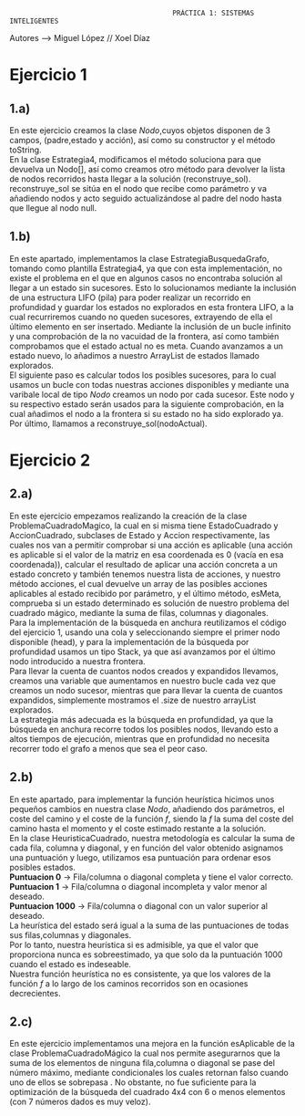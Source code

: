                                             PRÁCTICA 1: SISTEMAS INTELIGENTES
Autores --> Miguel López // Xoel Díaz

# Ejercicio 1
## 1.a)
En este ejercicio creamos la clase *Nodo*,cuyos objetos disponen de 3 campos, (padre,estado y acción), así como su constructor y
el método toString.<br/>
En la clase Estrategia4, modificamos el método soluciona para que devuelva un Nodo[], así como creamos otro método para devolver la lista de nodos recorridos hasta llegar a la solución (reconstruye_sol).<br/>
reconstruye_sol se sitúa en el nodo que recibe como parámetro y va añadiendo nodos y acto seguido actualizándose al padre del nodo hasta que llegue al nodo null.
## 1.b)
En este apartado, implementamos la clase EstrategiaBusquedaGrafo, tomando como plantilla Estrategia4, ya que con esta implementación, no existe el problema en el que en algunos casos no encontraba solución al llegar a un estado sin sucesores. Esto lo solucionamos mediante la inclusión de una estructura LIFO (pila)
para poder realizar un recorrido en profundidad y guardar los estados no explorados en esta frontera LIFO, a la cual recurriremos cuando no queden sucesores, extrayendo de ella el último elemento en ser insertado. Mediante la inclusión de un bucle infinito y una comprobación de la no vacuidad de la frontera, así como también comprobamos que el estado actual no es meta. Cuando avanzamos a un estado nuevo, lo añadimos a nuestro ArrayList de estados llamado explorados.<br/> El siguiente paso es calcular todos los posibles sucesores, para lo cual usamos un bucle con todas nuestras acciones disponibles y mediante una varibale local de tipo *Nodo* creamos un nodo por cada sucesor. Este nodo y su respectivo estado serán usados para la siguiente comprobación, en la cual añadimos el nodo a la frontera si su estado no ha sido explorado ya.<br/> Por último, llamamos a reconstruye_sol(nodoActual).<br/>

# Ejercicio 2
## 2.a)
En este ejercicio empezamos realizando la creación de la clase ProblemaCuadradoMagico, la cual en si misma tiene EstadoCuadrado y AccionCuadrado, subclases de Estado y Accion respectivamente, las cuales nos van a permitir comprobar si una acción es aplicable (una acción es aplicable si el valor de la matriz en esa coordenada es 0 (vacía en esa coordenada)), calcular el resultado de aplicar una acción concreta a un estado concreto y también tenemos nuestra lista de acciones, y nuestro método acciones, el cual devuelve un array de las posibles acciones aplicables al estado recibido por parámetro, y el último método, esMeta, comprueba si un estado determinado es solución de nuestro problema del cuadrado mágico, mediante la suma de filas, columnas y diagonales.<br/>
Para la implementación de la búsqueda en anchura reutilizamos el código del ejercicio 1, usando una cola y seleccionando siempre el primer nodo disponible (head), y para la implementación de la búsqueda por profundidad usamos un tipo Stack, ya que así avanzamos por el último nodo introducido a nuestra frontera.<br/>
Para llevar la cuenta de cuantos nodos creados y expandidos llevamos, creamos una variable que aumentamos en nuestro bucle cada vez que creamos un nodo sucesor, mientras que para llevar la cuenta de cuantos expandidos, simplemente mostramos el .size de nuestro arrayList explorados.<br/>
La estrategia más adecuada es la búsqueda en profundidad, ya que la búsqueda en anchura recorre todos los posibles nodos, llevando esto a altos tiempos de ejecución, mientras que en profundidad no necesita recorrer todo el grafo a menos que sea el peor caso.<br/>
## 2.b)
En este apartado, para implementar la función heurística hicimos unos pequeños cambios en nuestra clase *Nodo*, añadiendo dos parámetros, el coste del camino y el coste de la función *f*, siendo la *f* la suma del coste del camino hasta el momento y el coste estimado restante a la solución.<br/>
En la clase HeuristicaCuadrado, nuestra metodología es calcular la suma de cada fila, columna y diagonal, y en función del valor obtenido asignamos una puntuación y luego, utilizamos esa puntuación para ordenar esos posibles estados.<br/>
**Puntuacion 0** -> Fila/columna o diagonal completa y tiene el valor correcto.<br/>
**Puntuacion 1** -> Fila/columna o diagonal incompleta y valor menor al deseado.<br/>
**Puntuacion 1000** -> Fila/columna o diagonal con un valor superior al deseado.<br/>
La heurística del estado será igual a la suma de las puntuaciones de todas sus filas,columnas y diagonales.<br/>
Por lo tanto, nuestra heurística si es admisible, ya que el valor que proporciona nunca es sobreestimado, ya que solo da la puntuación 1000 cuando el estado es indeseable.<br/>
Nuestra función heurística no es consistente, ya que los valores de la función *f* a lo largo de los caminos recorridos son en ocasiones decrecientes.<br/>
## 2.c)
En este ejercicio implementamos una mejora en la función esAplicable de la clase ProblemaCuadradoMágico la cual nos permite asegurarnos que la suma de los elementos de ninguna fila,columna o diagonal se pase del número máximo, mediante condicionales los cuales retornan falso cuando uno de ellos se sobrepasa
. No obstante, no fue suficiente para la optimización de la búsqueda del cuadrado 4x4 con 6 o menos elementos (con 7 números dados es muy veloz).<br/>
